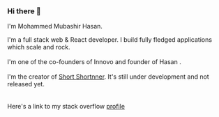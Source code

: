 ### Hi there 👋

I'm Mohammed Mubashir Hasan.<br>

I'm a full stack web & React developer. I build fully fledged applications which scale and rock.<br><br>
I'm one of the co-founders of Innovo and founder of Hasan . <br><br>
I'm the creator of <a href="https://short-nner.vercel.app/" target="_blank">Short Shortnner</a>. It's still under development and not released yet.<br><br><br>
Here's a link to my stack overflow <a href="https://stackoverflow.com/users/13312941/dingus45191">profile</a>













